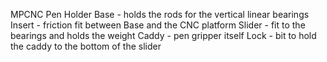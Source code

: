 MPCNC Pen Holder
    Base - holds the rods for the vertical linear bearings
    Insert - friction fit between Base and the CNC platform
    Slider - fit to the bearings and holds the weight
    Caddy - pen gripper itself
    Lock - bit to hold the caddy to the bottom of the slider